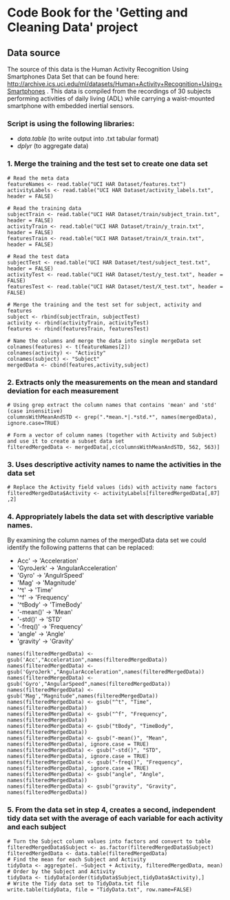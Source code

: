 # Code Book for the 'Getting and Cleaning Data' project

## Data source
The source of this data is the Human Activity Recognition Using Smartphones Data Set that can be found here: http://archive.ics.uci.edu/ml/datasets/Human+Activity+Recognition+Using+Smartphones .
This data is compiled from the recordings of 30 subjects performing activities of daily living (ADL) while carrying a waist-mounted smartphone with embedded inertial sensors.


### Script is using the following libraries:
- *data.table* (to write output into .txt tabular format)
- *dplyr* (to aggregate data)


### 1. Merge the training and the test set to create one data set
```
# Read the meta data
featureNames <- read.table("UCI HAR Dataset/features.txt")
activityLabels <- read.table("UCI HAR Dataset/activity_labels.txt", header = FALSE)

# Read the training data
subjectTrain <- read.table("UCI HAR Dataset/train/subject_train.txt", header = FALSE)
activityTrain <- read.table("UCI HAR Dataset/train/y_train.txt", header = FALSE)
featuresTrain <- read.table("UCI HAR Dataset/train/X_train.txt", header = FALSE)

# Read the test data
subjectTest <- read.table("UCI HAR Dataset/test/subject_test.txt", header = FALSE)
activityTest <- read.table("UCI HAR Dataset/test/y_test.txt", header = FALSE)
featuresTest <- read.table("UCI HAR Dataset/test/X_test.txt", header = FALSE)

# Merge the training and the test set for subject, activity and features
subject <- rbind(subjectTrain, subjectTest)
activity <- rbind(activityTrain, activityTest)
features <- rbind(featuresTrain, featuresTest)

# Name the columns and merge the data into single mergeData set
colnames(features) <- t(featureNames[2])
colnames(activity) <- "Activity"
colnames(subject) <- "Subject"
mergedData <- cbind(features,activity,subject)
```

### 2. Extracts only the measurements on the mean and standard deviation for each measurement
```
# Using grep extract the column names that contains 'mean' and 'std' (case insensitive)
columnsWithMeanAndSTD <- grep(".*mean.*|.*std.*", names(mergedData), ignore.case=TRUE)

# Form a vector of column names (together with Activity and Subject) and use it to create a subset data set
filteredMergedData <- mergedData[,c(columnsWithMeanAndSTD, 562, 563)]
```

### 3. Uses descriptive activity names to name the activities in the data set
```
# Replace the Activity field values (ids) with activity name factors
filteredMergedData$Activity <- activityLabels[filteredMergedData[,87] ,2]
```

### 4. Appropriately labels the data set with descriptive variable names. 

By examining the column names of the mergedData data set we could identify the following patterns that can be replaced:
*  Acc'      -> 'Acceleration'
* 'GyroJerk' -> 'AngularAcceleration'
* 'Gyro'     -> 'AngulrSpeed'
* 'Mag'      -> 'Magnitude'
* '^t'       -> 'Time'
* '^f'       -> 'Frequency'
* '^tBody'   -> 'TimeBody'
* '-mean()'  -> 'Mean'
* '-std()'   -> 'STD'
* '-freq()'  -> 'Frequency'
* 'angle'    -> 'Angle'
* 'gravity'  -> 'Gravity'

```
names(filteredMergedData) <- gsub('Acc',"Acceleration",names(filteredMergedData))
names(filteredMergedData) <- gsub('GyroJerk',"AngularAcceleration",names(filteredMergedData))
names(filteredMergedData) <- gsub('Gyro',"AngularSpeed",names(filteredMergedData))
names(filteredMergedData) <- gsub('Mag',"Magnitude",names(filteredMergedData))
names(filteredMergedData) <- gsub("^t", "Time", names(filteredMergedData))
names(filteredMergedData) <- gsub("^f", "Frequency", names(filteredMergedData))
names(filteredMergedData) <- gsub("tBody", "TimeBody", names(filteredMergedData))
names(filteredMergedData) <- gsub("-mean()", "Mean", names(filteredMergedData), ignore.case = TRUE)
names(filteredMergedData) <- gsub("-std()", "STD", names(filteredMergedData), ignore.case = TRUE)
names(filteredMergedData) <- gsub("-freq()", "Frequency", names(filteredMergedData), ignore.case = TRUE)
names(filteredMergedData) <- gsub("angle", "Angle", names(filteredMergedData))
names(filteredMergedData) <- gsub("gravity", "Gravity", names(filteredMergedData))
``` 

### 5. From the data set in step 4, creates a second, independent tidy data set with the average of each variable for each activity and each subject
```
# Turn the Subject column values into factors and convert to table
filteredMergedData$Subject <- as.factor(filteredMergedData$Subject)
filteredMergedData <- data.table(filteredMergedData)
# Find the mean for each Subject and Activity
tidyData <- aggregate(. ~Subject + Activity, filteredMergedData, mean)
# Order by the Subject and Activity
tidyData <- tidyData[order(tidyData$Subject,tidyData$Activity),]
# Write the Tidy data set to TidyData.txt file
write.table(tidyData, file = "TidyData.txt", row.name=FALSE)
```
